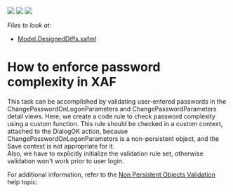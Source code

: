 <!-- default badges list -->
![](https://img.shields.io/endpoint?url=https://codecentral.devexpress.com/api/v1/VersionRange/128590075/14.1.3%2B)
[![](https://img.shields.io/badge/Open_in_DevExpress_Support_Center-FF7200?style=flat-square&logo=DevExpress&logoColor=white)](https://supportcenter.devexpress.com/ticket/details/E2849)
[![](https://img.shields.io/badge/📖_How_to_use_DevExpress_Examples-e9f6fc?style=flat-square)](https://docs.devexpress.com/GeneralInformation/403183)
<!-- default badges end -->
<!-- default file list -->
*Files to look at*:

* [Model.DesignedDiffs.xafml](CS/EF/PasswordComplEF/PasswordComplEF.Module/Model.DesignedDiffs.xafml) 

<!-- default file list end -->
# How to enforce password complexity in XAF


<p>This task can be accomplished by validating user-entered passwords in the ChangePasswordOnLogonParameters and ChangePasswordParameters detail views. Here, we create a code rule to check password complexity using a custom function. This rule should be checked in a custom context, attached to the DialogOK action, because ChangePasswordOnLogonParameters is a non-persistent object, and the Save context is not appropriate for it.<br />
Also, we have to explicitly initialize the validation rule set, otherwise validation won't work prior to user login.</p><p>For additional information, refer to the <a href="http://documentation.devexpress.com/#Xaf/CustomDocument3259"><u>Non Persistent Objects Validation</u></a> help topic.</p>

<br/>


